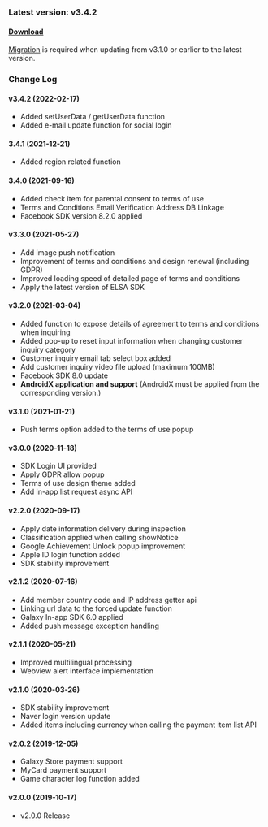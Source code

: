 ### Latest version: v3.4.2

#### [Download](https://xyuditqzezxs1008973.cdn.ntruss.com/sdk/GAMEPOT_AOS_SDK_20220217.zip)


[Migration](https://docs.gamepot.io/undefined/gamepot_faq#migration) is required when updating from v3.1.0 or earlier to the latest version.



### Change Log

#### v3.4.2 (2022-02-17)

- Added setUserData / getUserData function
- Added e-mail update function for social login

#### 3.4.1 (2021-12-21)

- Added region related function

#### 3.4.0 (2021-09-16)

- Added check item for parental consent to terms of use
- Terms and Conditions Email Verification Address DB Linkage
- Facebook SDK version 8.2.0 applied

#### v3.3.0 (2021-05-27)

- Add image push notification
- Improvement of terms and conditions and design renewal (including GDPR)
- Improved loading speed of detailed page of terms and conditions
- Apply the latest version of ELSA SDK

#### v3.2.0 (2021-03-04)

- Added function to expose details of agreement to terms and conditions when inquiring
- Added pop-up to reset input information when changing customer inquiry category
- Customer inquiry email tab select box added
- Add customer inquiry video file upload (maximum 100MB)
- Facebook SDK 8.0 update
- **AndroidX application and support** (AndroidX must be applied from the corresponding version.)

#### v3.1.0 (2021-01-21)

- Push terms option added to the terms of use popup

#### v3.0.0 (2020-11-18)

- SDK Login UI provided
- Apply GDPR allow popup
- Terms of use design theme added
- Add in-app list request async API

#### v2.2.0 (2020-09-17)

- Apply date information delivery during inspection
- Classification applied when calling showNotice
- Google Achievement Unlock popup improvement
- Apple ID login function added
- SDK stability improvement

#### v2.1.2 (2020-07-16)

- Add member country code and IP address getter api
- Linking url data to the forced update function
- Galaxy In-app SDK 6.0 applied
- Added push message exception handling

#### v2.1.1 (2020-05-21)

- Improved multilingual processing
- Webview alert interface implementation

#### v2.1.0 (2020-03-26)

- SDK stability improvement
- Naver login version update
- Added items including currency when calling the payment item list API

#### v2.0.2 (2019-12-05)

- Galaxy Store payment support
- MyCard payment support
- Game character log function added

#### v2.0.0 (2019-10-17)

- v2.0.0 Release
